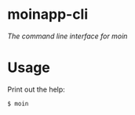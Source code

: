 # moinapp-cli

*The command line interface for moin*

# Usage

Print out the help:
```bash
$ moin
```
